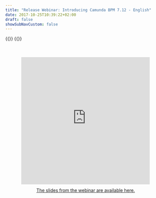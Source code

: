```yaml
---
title: "Release Webinar: Introducing Camunda BPM 7.12 - English"
date: 2017-10-25T10:39:22+02:00
draft: false
showSubNavCustom: false
---
```


{{<highlight title="Release Webinar: Introducing Camunda BPM 7.12 (English)" >}}
{{</highlight>}}
<div align="center" style="margin-bottom: 10px;margin-top: 50px;">
  <iframe src="https://player.vimeo.com/video/377256251" class="embed-responsive-item" width="80%" height="400" frameborder="0" allow="fullscreen"></iframe>
</div>
<div align="center" style="margin-bottom: 100px;margin-top: 10px;">
<a href="https://www.slideshare.net/camunda/camunda-bpm-712-release-webinar" target="_blank">The slides from the webinar are available here.</a>
</div>
